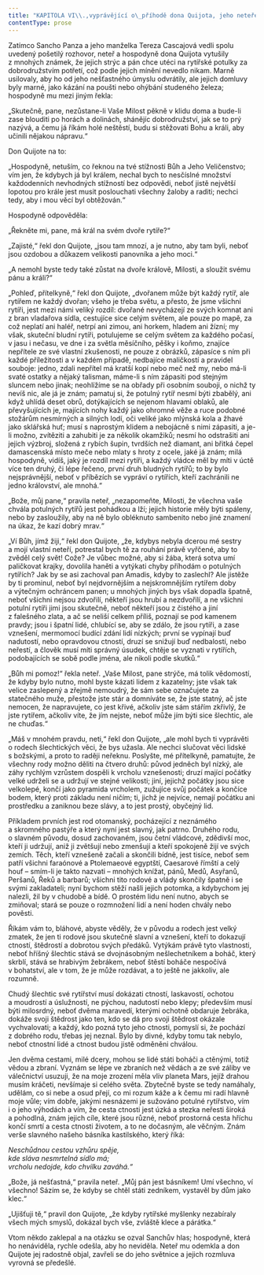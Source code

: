 ```yaml
---
title: "KAPITOLA VI\\.,vyprávějící o\_příhodě dona Quijota, jeho neteře a\_hospodyně, jedna z\_nejhlavnějších kapitol celého vyprávění\\."
contentType: prose
---
```


<section>

Zatímco Sancho Panza a jeho manželka Tereza Cascajová vedli spolu uvedený pošetilý rozhovor, neteř a hospodyně dona Quijota vytušily z mnohých známek, že jejich strýc a pán chce utéci na rytířské potulky za dobrodružstvím potřetí, což podle jejich mínění nevedlo nikam. Marně usilovaly, aby ho od jeho nešťastného úmyslu odvrátily, ale jejich domluvy byly marné, jako kázání na poušti nebo ohýbání studeného železa; hospodyně mu mezi jiným řekla:

„Skutečně, pane, nezůstane-li Vaše Milost pěkně v klidu doma a bude-li zase blouditi po horách a dolinách, shánějíc dobrodružství, jak se to prý nazývá, a čemu já říkám holé neštěstí, budu si stěžovati Bohu a králi, aby učinili nějakou nápravu.“

Don Quijote na to:

„Hospodyně, netuším, co řeknou na tvé stížnosti Bůh a Jeho Veličenstvo; vím jen, že kdybych já byl králem, nechal bych to nesčíslné množství každodenních nevhodných stížností bez odpovědi, neboť jistě největší lopotou pro krále jest musit poslouchati všechny žaloby a raditi; nechci tedy, aby i mou věcí byl obtěžován.“

Hospodyně odpověděla:

„Řekněte mi, pane, má král na svém dvoře rytíře?“

„Zajisté,“ řekl don Quijote, „jsou tam mnozí, a je nutno, aby tam byli, neboť jsou ozdobou a důkazem velikosti panovníka a jeho moci.“

„A nemohl byste tedy také zůstat na dvoře králově, Milosti, a sloužit svému pánu a králi?“

„Pohleď, přítelkyně,“ řekl don Quijote, „dvořanem může být každý rytíř, ale rytířem ne každý dvořan; všeho je třeba světu, a přesto, že jsme všichni rytíři, jest mezi námi veliký rozdíl: dvořané nevycházejí ze svých komnat ani z bran vladařova sídla, cestujíce sice celým světem, ale pouze po mapě, za což neplatí ani haléř, netrpí ani zimou, ani horkem, hladem ani žízní; my však, skuteční bludní rytíři, potulujeme se celým světem za každého počasí, v jasu i nečasu, ve dne i za světla měsíčního, pěšky i koňmo, znajíce nepřítele ze své vlastní zkušenosti, ne pouze z obrázků, zápasíce s ním při každé příležitosti a v každém případě, nedbajíce maličkostí a pravidel souboje: jedno, zdali nepřítel má kratší kopí nebo meč než my, nebo má-li svaté ostatky a nějaký talisman, máme-li s ním zápasiti pod stejným sluncem nebo jinak; neohlížíme se na obřady při osobním souboji, o nichž ty nevíš nic, ale já je znám; pamatuj si, že potulný rytíř nesmí býti zbabělý, ani když uhlídá deset obrů, dotýkajících se nejenom hlavami oblaků, ale převyšujících je, majících nohy každý jako ohromné věže a ruce podobné stožárům nesmírných a silných lodí, oči veliké jako mlýnská kola a žhavé jako sklářská huť; musí s naprostým klidem a nebojácně s nimi zápasiti, a je-li možno, zvítěziti a zahubiti je za několik okamžiků; nesmí ho odstrašiti ani jejich výzbroj, složená z rybích šupin, tvrdších než diamant, ani břitká čepel damascenská místo meče nebo mlaty s hroty z ocele, jaké já znám; milá hospodyně, vidíš, jaký je rozdíl mezi rytíři, a každý vládce měl by míti v úctě více ten druhý, či lépe řečeno, první druh bludných rytířů; to by bylo nejsprávnější, neboť v příbězích se vypráví o rytířích, kteří zachránili ne jedno království, ale mnohá.“

„Bože, můj pane,“ pravila neteř, „nezapomeňte, Milosti, že všechna vaše chvála potulných rytířů jest pohádkou a lží; jejich historie měly býti spáleny, nebo by zasloužily, aby na ně bylo obléknuto sambenito nebo jiné znamení na úkaz, že kazí dobrý mrav.“

„Ví Bůh, jímž žiji,“ řekl don Quijote, „že, kdybys nebyla dcerou mé sestry a mojí vlastní neteří, potrestal bych tě za rouhání právě vyřčené, aby to zvěděl celý svět! Cože? Je vůbec možné, aby si žába, která sotva umí paličkovat krajky, dovolila haněti a vytýkati chyby příhodám o potulných rytířích? Jak by se asi zachoval pan Amadis, kdyby to zaslechl? Ale jistěže by ti prominul, neboť byl nejdvornějším a nejskromnějším rytířem doby a výtečným ochráncem panen; u mnohých jiných bys však dopadla špatně, neboť všichni nejsou zdvořilí, někteří jsou hrubí a nezdvořilí, a ne všichni potulní rytíři jimi jsou skutečně, neboť někteří jsou z čistého a jiní z falešného zlata, a ač se neliší celkem příliš, poznají se pod kamenem pravdy; jsou i špatní lidé, chlubící se, aby se zdálo, že jsou rytíři, a zase vznešení, mermomocí budící zdání lidí nízkých; první se vypínají buď nadutostí, nebo opravdovou ctností, druzí se snižují buď nedbalostí, nebo neřestí, a člověk musí míti správný úsudek, chtěje se vyznati v rytířích, podobajících se sobě podle jména, ale nikoli podle skutků.“

„Bůh mi pomoz!“ řekla neteř. „Vaše Milost, pane strýče, má tolik vědomostí, že kdyby bylo nutno, mohl byste kázati lidem z kazatelny; jste však tak velice zaslepený a zřejmě nemoudrý, že sám sebe označujete za statečného muže, přestože jste stár a domníváte se, že jste statný, ač jste nemocen, že napravujete, co jest křivé, ačkoliv jste sám stářím zkřivlý, že jste rytířem, ačkoliv víte, že jím nejste, neboť může jím býti sice šlechtic, ale ne chuďas.“

„Máš v mnohém pravdu, neti,“ řekl don Quijote, „ale mohl bych ti vyprávěti o rodech šlechtických věci, že bys užasla. Ale nechci slučovat věci lidské s božskými, a proto to raději neřeknu. Poslyšte, mé přítelkyně, pamatujte, že všechny rody možno děliti na čtvero druhů: původ jedněch byl nízký, ale záhy rychlým vzrůstem dospěli k vrcholu vznešenosti; druzí mající počátky velké udrželi se a udržují ve stejné velikosti; jiní, jejichž počátky jsou sice velkolepé, končí jako pyramida vrcholem, zužujíce svůj počátek a končíce bodem, který proti základu není ničím; ti, jichž je nejvíce, nemají počátku ani prostředku a zaniknou beze slávy, a to jest prostý, obyčejný lid.

Příkladem prvních jest rod otomanský, pocházející z neznámého a skromného pastýře a který nyní jest slavný, jak patrno. Druhého rodu, o slavném původu, dosud zachovaném, jsou četní vládcové, zdědivší moc, kteří ji udržují, aniž ji zvětšují nebo zmenšují a kteří spokojeně žijí ve svých zemích. Těch, kteří vznešeně začali a skončili bídně, jest tisíce, neboť sem patří všichni faraónové a Ptolemaeové egyptští, Caesarové římští a celý houf – smím-li je takto nazvati – mnohých knížat, pánů, Medů, Asyřanů, Peršanů, Řeků a barbarů; všichni tito rodové a vlády skončily špatně i se svými zakladateli; nyní bychom stěží našli jejich potomka, a kdybychom jej nalezli, žil by v chudobě a bídě. O prostém lidu není nutno, abych se zmiňoval; stará se pouze o rozmnožení lidí a není hoden chvály nebo pověsti.

Říkám vám to, bláhové, abyste věděly, že v původu a rodech jest velký zmatek, že jen ti rodové jsou skutečně slavní a vznešení, kteří to dokazují ctností, štědrostí a dobrotou svých předáků. Vytýkám právě tyto vlastnosti, neboť hříšný šlechtic stává se dvojnásobným nešlechetníkem a boháč, který skrblí, stává se hrabivým žebrákem, neboť štěstí boháče nespočívá v bohatství, ale v tom, že je může rozdávat, a to ještě ne jakkoliv, ale rozumně.

Chudý šlechtic své rytířství musí dokázati ctností, laskavostí, ochotou a moudrostí a úslužností, ne pýchou, nadutostí nebo klepy; především musí býti milosrdný, neboť dvěma maravedí, kterými ochotně obdaruje žebráka, dokáže svoji štědrost jako ten, kdo se dá pro svoji štědrost okázale vychvalovati; a každý, kdo pozná tyto jeho ctnosti, pomyslí si, že pochází z dobrého rodu, třebas jej neznal. Bylo by divné, kdyby tomu tak nebylo, neboť ctnostní lidé a ctnost budou jistě odměněni chválou.

Jen dvěma cestami, milé dcery, mohou se lidé státi boháči a ctěnými, totiž vědou a zbraní. Vyznám se lépe ve zbraních než vědách a ze své záliby ve válečnictví usuzuji, že na moje zrození měla vliv planeta Mars, jejíž drahou musím kráčeti, nevšímaje si celého světa. Zbytečně byste se tedy namáhaly, udělám, co si nebe a osud přejí, co mi rozum káže a k čemu mi radí hlavně moje vůle; vím dobře, jakými nesnázemi je sužováno potulné rytířstvo, vím i o jeho výhodách a vím, že cesta ctnosti jest úzká a stezka neřesti široká a pohodlná, znám jejich cíle, které jsou různé, neboť prostorná cesta hříchu končí smrtí a cesta ctnosti životem, a to ne dočasným, ale věčným. Znám verše slavného našeho básníka kastilského, který říká:

_Neschůdnou cestou vzhůru spěje,  
kde sláva nesmrtelná sídlo má;  
vrcholu nedojde, kdo chvilku zaváhá.“_

„Bože, já nešťastná,“ pravila neteř. „Můj pán jest básníkem! Umí všechno, ví všechno! Sázím se, že kdyby se chtěl státi zedníkem, vystavěl by dům jako klec.“

„Ujišťuji tě,“ pravil don Quijote, „že kdyby rytířské myšlenky nezabíraly všech mých smyslů, dokázal bych vše, zvláště klece a párátka.“

Vtom někdo zaklepal a na otázku se ozval Sanchův hlas; hospodyně, která ho nenáviděla, rychle odešla, aby ho neviděla. Neteř mu odemkla a don Quijote jej radostně objal, zavřeli se do jeho světnice a jejich rozmluva vyrovná se předešlé.

</section>
